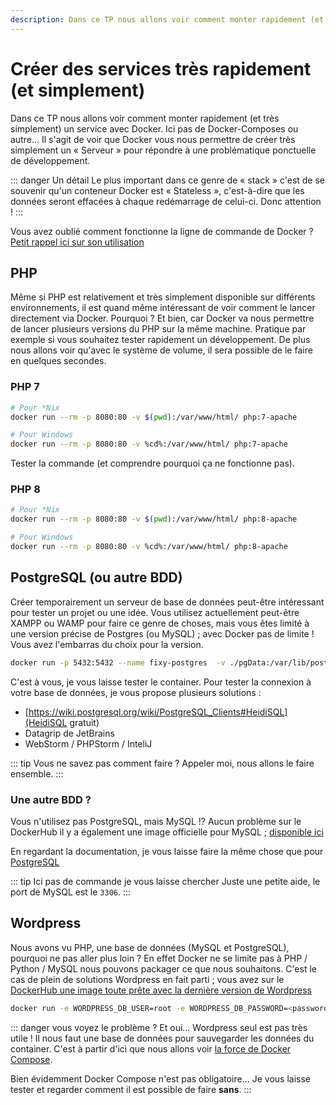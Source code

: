 ```yaml
---
description: Dans ce TP nous allons voir comment monter rapidement (et très simplement) un service avec Docker. Ici pas de Docker-Composes ou autre… Il s'agit de voir que Docker vous nous permettre de créer très simplement un « Serveur » pour répondre à une problématique ponctuelle de developpement.
---
```


# Créer des services très rapidement (et simplement)

Dans ce TP nous allons voir comment monter rapidement (et très simplement) un service avec Docker. Ici pas de Docker-Composes ou autre… Il s'agit de voir que Docker vous nous permettre de créer très simplement un « Serveur » pour répondre à une problématique ponctuelle de développement.

::: danger Un détail
Le plus important dans ce genre de « stack » c'est de se souvenir qu'un conteneur Docker est « Stateless », c'est-à-dire que les données seront effacées à chaque redémarrage de celui-ci. Donc attention !
:::

Vous avez oublié comment fonctionne la ligne de commande de Docker ? [Petit rappel ici sur son utilisation](/cheatsheets/docker/)

## PHP

Même si PHP est relativement et très simplement disponible sur différents environnements, il est quand même intéressant de voir comment le lancer directement via Docker. Pourquoi ? Et bien, car Docker va nous permettre de lancer plusieurs versions du PHP sur la même machine. Pratique par exemple si vous souhaitez tester rapidement un développement. De plus nous allons voir qu'avec le système de volume, il sera possible de le faire en quelques secondes.

### PHP 7

```sh
# Pour *Nix
docker run --rm -p 8080:80 -v $(pwd):/var/www/html/ php:7-apache

# Pour Windows
docker run --rm -p 8080:80 -v %cd%:/var/www/html/ php:7-apache
```

Tester la commande (et comprendre pourquoi ça ne fonctionne pas).

### PHP 8

```sh
# Pour *Nix
docker run --rm -p 8080:80 -v $(pwd):/var/www/html/ php:8-apache

# Pour Windows
docker run --rm -p 8080:80 -v %cd%:/var/www/html/ php:8-apache
```

## PostgreSQL (ou autre BDD)

Créer temporairement un serveur de base de données peut-être intéressant pour tester un projet ou une idée. Vous utilisez actuellement peut-être XAMPP ou WAMP pour faire ce genre de choses, mais vous êtes limité à une version précise de Postgres (ou MySQL) ; avec Docker pas de limite ! Vous avez l'embarras du choix pour la version.

```sh
docker run -p 5432:5432 --name fixy-postgres  -v ./pgData:/var/lib/postgresql/data -e POSTGRES_USER=myUser -e POSTGRES_PASSWORD=myPassword -d postgres
```

C'est à vous, je vous laisse tester le container. Pour tester la connexion à votre base de données, je vous propose plusieurs solutions :

- [https://wiki.postgresql.org/wiki/PostgreSQL_Clients#HeidiSQL](HeidiSQL gratuit)
- Datagrip de JetBrains
- WebStorm / PHPStorm / InteliJ

::: tip Vous ne savez pas comment faire ?
Appeler moi, nous allons le faire ensemble.
:::

### Une autre BDD ?

Vous n'utilisez pas PostgreSQL, mais MySQL !? Aucun problème sur le DockerHub il y a également une image officielle pour MySQL ; [disponible ici](https://hub.docker.com/_/mysql)

En regardant la documentation, je vous laisse faire la même chose que pour [PostgreSQL](https://hub.docker.com/_/postgres)

::: tip Ici pas de commande je vous laisse chercher
Juste une petite aide, le port de MySQL est le `3306`.
:::

## Wordpress

Nous avons vu PHP, une base de données (MySQL et PostgreSQL), pourquoi ne pas aller plus loin ? En effet Docker ne se limite pas à PHP / Python / MySQL nous pouvons packager ce que nous souhaitons. C'est le cas de plein de solutions Wordpress en fait parti ; vous avez sur le [DockerHub une image toute prête avec la dernière version de Wordpress](https://hub.docker.com/_/wordpress)

```sh
docker run -e WORDPRESS_DB_USER=root -e WORDPRESS_DB_PASSWORD=<password> --name wordpress -p 8080:80 -v $(pwd)/html:/var/www/html -d wordpress
```

::: danger vous voyez le problème ?
Et oui… Wordpress seul est pas très utile ! Il nous faut une base de données pour sauvegarder les données du container. C'est à partir d'ici que nous allons voir [la force de Docker Compose](/tp/docker/docker_compose.md).

Bien évidemment Docker Compose n'est pas obligatoire… Je vous laisse tester et regarder comment il est possible de faire **sans**.
:::
